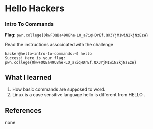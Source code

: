 # Hello Hackers

### Intro To Commands

**Flag:** `pwn.college{0kwFOQBa49UBhe-LO_a7iqHDrEf.QX3YjM1wiN2kjNzEzW}`

Read the instructions associcated with the challenge 

```
hacker@hello~intro-to-commands:~$ hello
Success! Here is your flag:
pwn.college{0kwFOQBa49UBhe-LO_a7iqHDrEf.QX3YjM1wiN2kjNzEzW}
```

## What I learned

1. How basic commands are supposed to word.
2. Linux is a case sensitive language hello is different from HELLO .

## References

none
